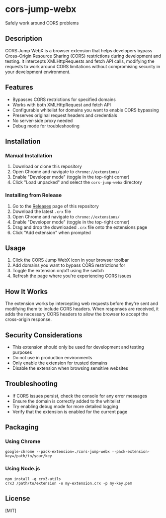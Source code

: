 # cors-jump-webx
Safely work around CORS problems

## Description
CORS Jump WebX is a browser extension that helps developers bypass Cross-Origin Resource Sharing (CORS) restrictions during development and testing. It intercepts XMLHttpRequests and fetch API calls, modifying the requests to work around CORS limitations without compromising security in your development environment.

## Features
- Bypasses CORS restrictions for specified domains
- Works with both XMLHttpRequest and fetch API
- Configurable whitelist for domains you want to enable CORS bypassing
- Preserves original request headers and credentials
- No server-side proxy needed
- Debug mode for troubleshooting

## Installation

### Manual Installation
1. Download or clone this repository
2. Open Chrome and navigate to `chrome://extensions/`
3. Enable "Developer mode" (toggle in the top-right corner)
4. Click "Load unpacked" and select the `cors-jump-webx` directory

### Installing from Release
1. Go to the [Releases](https://github.com/a2hop/cors-jump-webx/releases) page of this repository
2. Download the latest `.crx` file
3. Open Chrome and navigate to `chrome://extensions/`
4. Enable "Developer mode" (toggle in the top-right corner)
5. Drag and drop the downloaded `.crx` file onto the extensions page
6. Click "Add extension" when prompted

## Usage
1. Click the CORS Jump WebX icon in your browser toolbar
2. Add domains you want to bypass CORS restrictions for
3. Toggle the extension on/off using the switch
4. Refresh the page where you're experiencing CORS issues

## How It Works
The extension works by intercepting web requests before they're sent and modifying them to include CORS headers. When responses are received, it adds the necessary CORS headers to allow the browser to accept the cross-origin response.

## Security Considerations
- This extension should only be used for development and testing purposes
- Do not use in production environments
- Only enable the extension for trusted domains
- Disable the extension when browsing sensitive websites

## Troubleshooting
- If CORS issues persist, check the console for any error messages
- Ensure the domain is correctly added to the whitelist
- Try enabling debug mode for more detailed logging
- Verify that the extension is enabled for the current page


## Packaging

### Using Chrome
```
google-chrome --pack-extension=./cors-jump-webx --pack-extension-key=/path/to/your/key
```

### Using Node.js
```
npm install -g crx3-utils
crx3 /path/to/extension -o my-extension.crx -p my-key.pem
```

## License
[MIT]